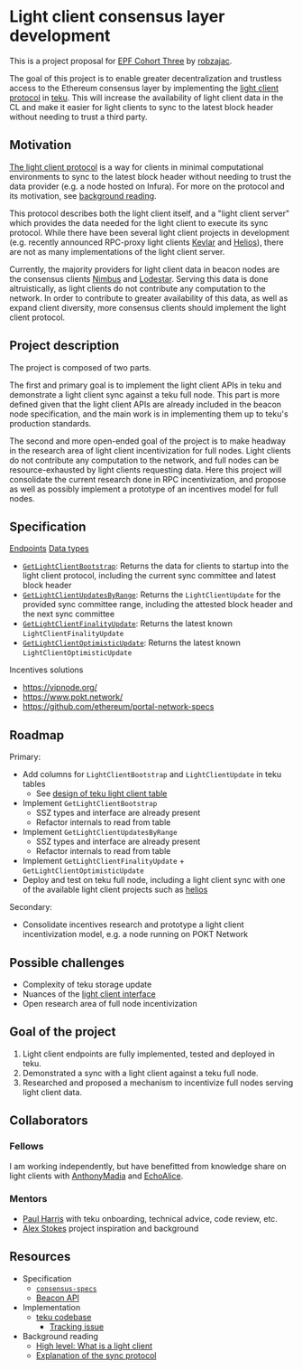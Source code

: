 # Light client consensus layer development
This is a project proposal for [EPF Cohort Three](https://github.com/eth-protocol-fellows/cohort-three) by [robzajac](https://github.com/robzajac).

The goal of this project is to enable greater decentralization and trustless access to the Ethereum consensus layer by implementing the [light client protocol](https://github.com/ethereum/consensus-specs/blob/dev/specs/altair/light-client/sync-protocol.md) in [teku](https://github.com/ConsenSys/teku). This will increase the availability of light client data in the CL and make it easier for light clients to sync to the latest block header without needing to trust a third party. 

## Motivation

[The light client protocol](https://github.com/ethereum/consensus-specs/blob/dev/specs/altair/light-client/sync-protocol.md) is a  way for clients in minimal computational environments to sync to the latest block header without needing to trust the data provider (e.g. a node hosted on Infura). For more on the protocol and its motivation, see [background reading](#Resources).

This protocol describes both the light client itself, and a "light client server" which provides the data needed for the light client to execute its sync protocol. While there have been several light client projects in development (e.g. recently announced RPC-proxy light clients [Kevlar](https://github.com/lightclients/kevlar) and [Helios](https://github.com/a16z/helios)), there are not as many implementations of the light client server.

Currently, the majority providers for light client data in beacon nodes are the consensus clients [Nimbus](https://github.com/status-im/nimbus-eth2) and [Lodestar](https://github.com/ChainSafe/eth2-light-client-demo). Serving this data is done altruistically, as light clients do not contribute any computation to the network. In order to contribute to greater availability of this data, as well as expand client diversity, more consensus clients should implement the light client protocol.

## Project description

The project is composed of two parts.

The first and primary goal is to implement the light client APIs in teku and demonstrate a light client sync against a teku full node. This part is more defined given that the light client APIs are already included in the beacon node specification, and the main work is in implementing them up to teku's production standards.

The second and more open-ended goal of the project is to make headway in the research area of light client incentivization for full nodes. Light clients do not contribute any computation to the network, and full nodes can be resource-exhausted by light clients requesting data. Here this project will consolidate the current research done in RPC incentivization, and propose as well as possibly implement a prototype of an incentives model for full nodes.

## Specification

[Endpoints](https://github.com/ethereum/beacon-APIs/tree/master/apis/beacon/light_client)
[Data types](https://github.com/ethereum/consensus-specs/blob/dev/specs/altair/light-client/sync-protocol.md#containers)
- [`GetLightClientBootstrap`](https://github.com/ethereum/beacon-APIs/blob/master/apis/beacon/light_client/bootstrap.yaml): Returns the data for clients to startup into the light client protocol, including the current sync committee and latest block header
- [`GetLightClientUpdatesByRange`](https://github.com/ethereum/beacon-APIs/blob/master/apis/beacon/light_client/updates.yaml): Returns the `LightClientUpdate` for the provided sync committee range, including the attested block header and the next sync committee
- [`GetLightClientFinalityUpdate`](https://github.com/ethereum/beacon-APIs/blob/master/apis/beacon/light_client/finality_update.yaml): Returns the latest known `LightClientFinalityUpdate`
- [`GetLightClientOptimisticUpdate`](https://github.com/ethereum/beacon-APIs/blob/master/apis/beacon/light_client/optimistic_update.yaml): Returns the latest known `LightClientOptimisticUpdate`

Incentives solutions
- https://vipnode.org/ 
- https://www.pokt.network/
- https://github.com/ethereum/portal-network-specs

## Roadmap
Primary:
- Add columns for `LightClientBootstrap` and `LightClientUpdate` in teku tables
    - See [design of teku light client table](https://hackmd.io/@robzajac/H1XWzscTj)
- Implement `GetLightClientBootstrap`
    - SSZ types and interface are already present
    - Refactor internals to read from table
- Implement `GetLightClientUpdatesByRange`
    - SSZ types and interface are already present
    - Refactor internals to read from table
- Implement `GetLightClientFinalityUpdate` + `GetLightClientOptimisticUpdate`
- Deploy and test on teku full node, including a light client sync with one of the available light client projects such as [helios](https://github.com/a16z/helios)

Secondary:
- Consolidate incentives research and prototype a light client incentivization model, e.g. a node running on POKT Network


## Possible challenges

- Complexity of teku storage update
- Nuances of the [light client interface](https://discord.com/channels/595666850260713488/595701319793377299/1078345359643918396)
- Open research area of full node incentivization

## Goal of the project

1. Light client endpoints are fully implemented, tested and deployed in teku.
2. Demonstrated a sync with a light client against a teku full node.
3. Researched and proposed a mechanism to incentivize full nodes serving light client data.
## Collaborators

### Fellows

I am working independently, but have benefitted from knowledge share on light clients with [AnthonyMadia](https://github.com/AnthonyMadia) and [EchoAlice](https://github.com/EchoAlice).

### Mentors

- [Paul Harris](https://github.com/rolfyone) with teku onboarding, technical advice, code review, etc.
- [Alex Stokes](https://github.com/ralexstokes) project inspiration and background

## Resources

- Specification
    - [`consensus-specs`](https://github.com/ethereum/consensus-specs/blob/dev/specs/altair/light-client/sync-protocol.md)
    - [Beacon API](https://github.com/ethereum/beacon-APIs/tree/master/apis/beacon/light_client)
- Implementation
    - [teku codebase](https://github.com/ConsenSys/teku)
        - [Tracking issue](https://github.com/ConsenSys/teku/issues/4230)
- Background reading
    - [High level: What is a light client](https://www.parity.io/blog/what-is-a-light-client/)
    - [Explanation of the sync protocol](https://mycelium.xyz/research/world-of-light-clients-ethereum)